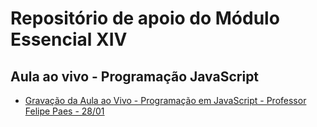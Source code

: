 # Repositório de apoio do Módulo Essencial XIV

## Aula ao vivo - Programação JavaScript

- [Gravação da Aula ao Vivo - Programação em JavaScript - Professor Felipe Paes - 28/01](https://www.youtube.com/watch?v=jqGXIQy0mes)
